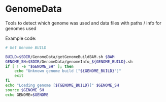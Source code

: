 # GenomeData
Tools to detect which genome was used and data files with paths / info for genomes used

Example code:
```bash
# Get Genome BUILD

BUILD=$SDIR/GenomeData/getGenomeBuildBAM.sh $BAM
GENOME_SH=$SDIR/GenomeData/genomeInfo_${GENOME_BUILD}.sh
if [ ! -e "$GENOME_SH" ]; then
    echo "Unknown genome build ["${GENOME_BUILD}"]"
    exit
fi
echo "Loading genome [${GENOME_BUILD}]" $GENOME_SH
source $GENOME_SH
echo GENOME=$GENOME
```

